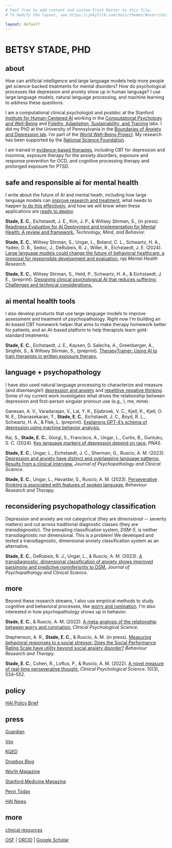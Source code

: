 ```yaml
---
# Feel free to add content and custom Front Matter to this file.
# To modify the layout, see https://jekyllrb.com/docs/themes/#overriding-theme-defaults

layout: default
---
```


# BETSY STADE, PHD

## about

How can artificial intelligence and large language models help more people get science-backed treatments for mental disorders? How do psychological processes like depression and anxiety show up in human language? I use large language models, natural language processing, and machine learning to address these questions. 

I am a computational clinical psychologist and postdoc at the Stanford [Institute for Human-Centered AI](https://hai.stanford.edu/) working in the [Computational Psychology and Well-Being](https://cpwb.stanford.edu/) and [Fidelity, Adaptation, Sustainability, and Training](https://med.stanford.edu/fastlab.html) labs. I did my PhD at the University of Pennsylvania in the [Boundaries of Anxiety and Depression lab](https://web.sas.upenn.edu/ruscio-lab/). I'm part of the [World Well-Being Project](https://www.wwbp.org/). My research has been supported by the [National Science Foundation](https://www.nsfgrfp.org/).

I am trained in [evidence-based therapies](https://div12.org/treatments/), including CBT for depression and insomnia, exposure therapy for the anxiety disorders, exposure and response prevention for OCD, and cognitive processing therapy and prolonged exposure for PTSD. 

<!---
# <a href="assets/EStade_CV.pdf" target="_blank">My CV</a> 

-->

## safe and responsible ai for mental health 

I write about the future of AI and mental heath, including how large language models can [improve research and treatment](https://www.nature.com/articles/s44184-024-00056-z.pdf), what needs to happen [to do this effectively](https://osf.io/preprints/psyarxiv/tjv8p), and how we will know when these applications are [ready to deploy](https://osf.io/preprints/psyarxiv/8zqhw).


**Stade, E. C.**, Eichstaedt, J. E., Kim, J. P., & Wiltsey Stirman, S., (in press). [Readiness Evaluation for AI Deployment and Implementation for Mental Health: A review and framework.](https://osf.io/preprints/psyarxiv/8zqhw) *Technology, Mind, and Behavior.*

**Stade, E. C.**, Wiltsey Stirman, S., Ungar, L., Boland, C. L., Schwartz, H. A., Yaden, D. B., Sedoc, J., DeRubeis, R. J., Willer, R., Eichstaedt, J. E. (2024). [Large language models could change the future of behavioral healthcare: a proposal for responsible development and evaluation.](https://www.nature.com/articles/s44184-024-00056-z.pdf) *npj Mental Health Research.*

**Stade, E. C.**, Wiltsey Stirman, S., Held, P., Schwartz, H. A., & Eichstaedt, J. E., (preprint). [Designing clinical psychological AI that reduces suffering: Challenges and technical considerations.](https://osf.io/preprints/psyarxiv/tjv8p)


## ai mental health tools

I also develop products that use large language models to improve assessment and treatment of psychopathology. Right now I'm building an AI-based CBT homework helper that aims to make therapy homework better for patients, and an AI-based platform to help therapists learn gold-standard treatments:

**Stade, E. C.**, Eichstaedt, J. E., Kaysen, D. Salecha, A., Greenberger, A., Singhbi, S., & Wiltsey Stirman, S., (preprint). [TherapyTrainer: Using AI to train therapists in written exposure therapy.](https://osf.io/preprints/osf/wx93m)


## language + psychopathology

I have also used natural language processing to characterize and measure (and disentangle!) [depression and anxiety](https://doi.org/10.1037/abn0000850) and [repetitive negative thinking](https://doi.org/10.1016/j.brat.2023.104307). Some of my current work investigates what drives the relationship between depression and first-person singular pronoun use (e.g., I, me, mine).

Ganesan, A. V., Varadarajan, V., Lal, Y. K., Eijsbroek, V. C., Kjell, K., Kjell, O. N. E., Dhanasekaran, T., **Stade, E. C.**, Eichstaedt, J. C., Boyd, R. L., Schwartz, H. A., & Flek, L. (preprint). [Explaining GPT-4’s schema of depression using machine behavior analysis.](https://doi.org/10.48550/arXiv.2411.13800)

Rai, S., **Stade, E. C.**, Giorgi, S., Francisco, A., Ungar, L., Curtis, B., Guntuku, S. C. (2024). [Key language markers of depression depend on race.](https://www.pnas.org/doi/10.1073/pnas.2319837121) *PNAS.*

**Stade, E. C.**, Ungar, L., Eichstaedt, J. C., Sherman, G., Ruscio, A. M. (2023). [Depression and anxiety have distinct and overlapping language patterns: Results from a clinical interview.](https://doi.org/10.1037/abn0000850) *Journal of Psychopathology and Clinical Science.* 

**Stade, E. C.**, Ungar, L., Havaldar, S., Ruscio, A. M. (2023). [Perseverative thinking is associated with features of spoken language.](https://doi.org/10.1016/j.brat.2023.104307) *Behaviour Research and Therapy.* 


## reconsidering psychopathology classification 

Depression and anxiety are not categorical (they are *dimensional* -- severity matters) and cut across traditional diagnostic classes (they are *transdiagnostic*). The prevailing classification system, *DSM-5*, is neither transdiagnostic nor dimensional. This is a problem! We developed and tested a transdiagnostic, dimensional anxiety classification system as an alternative. 

**Stade, E. C.**, DeRubeis, R. J., Ungar, L., & Ruscio, A. M. (2023). [A transdiagnostic, dimensional classification of anxiety shows improved parsimony and predictive noninferiority to DSM.](https://doi.org/10.1037/abn0000863) *Journal of Psychopathology and Clinical Science.*

## more

Beyond these research streams,  I also use empirical methods to study cognitive and behavioral processes, like [worry and rumination](https://doi.org/10.1177/21677026221131309). I'm also interested in how psychopathology shows up in behavior.

**Stade, E. C.**, & Ruscio, A. M. (2022). [A meta-analysis of the relationship between worry and rumination.](https://doi.org/10.1177/21677026221131309) *Clinical Psychological Science.*

Stephenson, A. R., **Stade, E. C.**, & Ruscio, A. M. (in press). [Measuring behavioral responses to a social stressor: Does the Social Performance Rating Scale have utility beyond social anxiety disorder?](https://authors.elsevier.com/sd/article/S0005-7967(25)00022-1) *Behaviour Research and Therapy.* 

**Stade, E. C.**, Cohen, R., Loftus, P., & Ruscio, A. M. (2022). [A novel measure of real-time perseverative thought.](http://journals.sagepub.com/doi/10.1177/21677026211038017) *Clinical Psychological Science.* 10(3), 534–552.






## policy

[HAI Policy Brief](https://hai.stanford.edu/sites/default/files/2024-06/HAI-Policy-Brief-Responsible-Development-LLMs-Psychotherapy.pdf)

## press

[Guardian](https://www.theguardian.com/lifeandstyle/2024/mar/02/can-ai-chatbot-therapists-do-better-than-the-real-thing)

[Vox](https://www.vox.com/technology/2023/12/14/24000435/chatbot-therapy-risks-and-potential)

[KQED](https://www.kqed.org/forum/2010101894075/how-ai-could-transform-mental-health-care)

[Dropbox Blog](https://blog.dropbox.com/topics/work-culture/ai-therapy-)

[Worth Magazine](https://worth.com/how-ai-can-tackle-5-global-challenges/)

[Stanford Medicine Magazine](https://stanmed.stanford.edu/ai-mental-crisis-prediction-intervention/)

[Penn Today](https://penntoday.upenn.edu/news/who-what-why-betsy-stade-assessing-anxiety-and-depression)

[HAI News](https://hai.stanford.edu/news/blueprint-using-ai-psychotherapy)


## more

[clinical resources](resources)


[OSF](https://osf.io/h3d4g/) | 
[ORCID](https://orcid.org/0000-0001-6409-848X) |
[Google Scholar](https://scholar.google.com/citations?user=QOfZXaIAAAAJ&hl=en&authuser=2)


<!---
[here's a link to open a file](assets/biscuit.png)

Pubs to add: 


- TherapyTrainer paper
- AI methods paper (sent to Andy)
- LLM survey paper
- language of depression

- new paper from Sunny
- Psychedelics paper 
- Veerle, Kjell, -- Mental Health Assessment Methods and Attitudes in Clinical Practices


and outlining the characteristics AI mental health tools need and discussing technical challenges

-->



